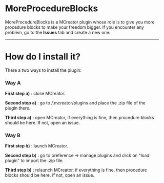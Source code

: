# MoreProcedureBlocks

MoreProcedureBlocks is a MCreator plugin whose role is to give you more procedure blocks to make your freedom bigger. If you encounter any problem, go to the **Issues** tab and create a new one.

***

# How do I install it?
There a two ways to install the plugin:

### Way A
**First step a)** : close MCreator.

**Second step a)** : go to <user>/.mcreator/plugins and place the .zip file of the plugin there.

**Third step a)** : open MCreator, if everything is fine, then procedure blocks should be here. If not, open an issue.

### Way B
**First step b)** : launch MCreator.
  
**Second step b)** : go to preference => manage plugins and click on "load plugin" to import the .zip file.
  
**Third step b)** : relaunch MCreator, if everything is fine, then procedure blocks should be here. If not, open an issue.
